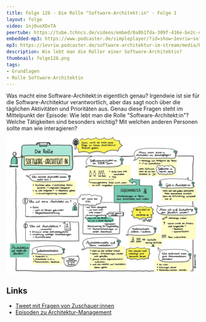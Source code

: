 ```yaml
---
title: Folge 126 - Die Rolle "Software-Architekt:in" - Folge 1
layout: folge
video: 1nj0uoXDxTA
peertube: https://tube.tchncs.de/videos/embed/0a8b1fda-309f-416e-be2c-d9edbef3644a
embedded-mp3: https://www.podcaster.de/simpleplayer/?id=show~1evriw~software-architektur-im-stream~pod-92a8a59ce4ad85c86647d3c41c&v=1657198452
mp3: https://1evriw.podcaster.de/software-architektur-im-stream/media/RolleSoftwareArchitektin.mp3
description: Wie lebt man die Roller einer Software-Architektin?
thumbnail: folge126.png
tags:
- Grundlagen
- Rolle Software-Architektin
---
```


Was macht eine Software-Architekt:in eigentlich genau? Irgendwie ist
sie für die Software-Architektur verantwortlich, aber das sagt noch
über die täglichen Aktivitäten und Prioritäten aus. Genau diese Fragen
steht im Mittelpunkt der Episode: Wie lebt man die Rolle
"Software-Architekt:in"? Welche Tätigkeiten sind besonders wichtig?
Mit welchen anderen Personen sollte man wie interagieren?

![Sketchnotes](/sketchnotes/folge126.jpg)

## Links

* [Tweet mit Fragen von Zuschauer:innen](https://twitter.com/ewolff/status/1544588464351596544)
* [Episoden zu Architektur-Management](https://software-architektur.tv/tags.html#Architecture%20Management)
